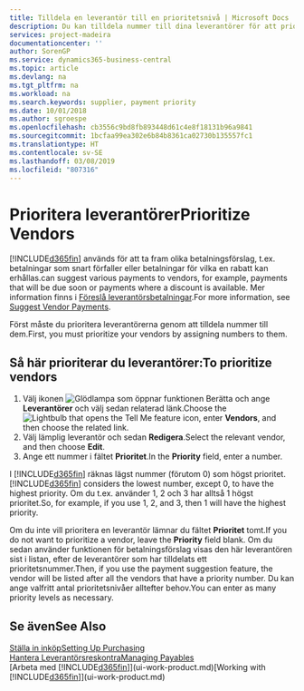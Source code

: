 ```yaml
---
title: Tilldela en leverantör till en prioritetsnivå | Microsoft Docs
description: Du kan tilldela nummer till dina leverantörer för att prioritera dessa och underlätta betalningsförslag i Business Central.
services: project-madeira
documentationcenter: ''
author: SorenGP
ms.service: dynamics365-business-central
ms.topic: article
ms.devlang: na
ms.tgt_pltfrm: na
ms.workload: na
ms.search.keywords: supplier, payment priority
ms.date: 10/01/2018
ms.author: sgroespe
ms.openlocfilehash: cb3556c9bd8fb893448d61c4e8f18131b96a9841
ms.sourcegitcommit: 1bcfaa99ea302e6b84b8361ca02730b135557fc1
ms.translationtype: HT
ms.contentlocale: sv-SE
ms.lasthandoff: 03/08/2019
ms.locfileid: "807316"
---
```

# <a name="prioritize-vendors"></a><span data-ttu-id="309d0-103">Prioritera leverantörer</span><span class="sxs-lookup"><span data-stu-id="309d0-103">Prioritize Vendors</span></span>
[!INCLUDE[d365fin](includes/d365fin_md.md)] <span data-ttu-id="309d0-104">används för att ta fram olika betalningsförslag, t.ex. betalningar som snart förfaller eller betalningar för vilka en rabatt kan erhållas.</span><span class="sxs-lookup"><span data-stu-id="309d0-104">can suggest various payments to vendors, for example, payments that will be due soon or payments where a discount is available.</span></span> <span data-ttu-id="309d0-105">Mer information finns i [Föreslå leverantörsbetalningar](payables-how-suggest-vendor-payments.md).</span><span class="sxs-lookup"><span data-stu-id="309d0-105">For more information, see [Suggest Vendor Payments](payables-how-suggest-vendor-payments.md).</span></span>

<span data-ttu-id="309d0-106">Först måste du prioritera leverantörerna genom att tilldela nummer till dem.</span><span class="sxs-lookup"><span data-stu-id="309d0-106">First, you must prioritize your vendors by assigning numbers to them.</span></span>

## <a name="to-prioritize-vendors"></a><span data-ttu-id="309d0-107">Så här prioriterar du leverantörer:</span><span class="sxs-lookup"><span data-stu-id="309d0-107">To prioritize vendors</span></span>
1. <span data-ttu-id="309d0-108">Välj ikonen ![Glödlampa som öppnar funktionen Berätta](media/ui-search/search_small.png "Berätta vad du vill göra") och ange **Leverantörer** och välj sedan relaterad länk.</span><span class="sxs-lookup"><span data-stu-id="309d0-108">Choose the ![Lightbulb that opens the Tell Me feature](media/ui-search/search_small.png "Tell me what you want to do") icon, enter **Vendors**, and then choose the related link.</span></span>
2. <span data-ttu-id="309d0-109">Välj lämplig leverantör och sedan **Redigera**.</span><span class="sxs-lookup"><span data-stu-id="309d0-109">Select the relevant vendor, and then choose **Edit**.</span></span>
3. <span data-ttu-id="309d0-110">Ange ett nummer i fältet **Prioritet**.</span><span class="sxs-lookup"><span data-stu-id="309d0-110">In the **Priority** field, enter a number.</span></span>

<span data-ttu-id="309d0-111">I [!INCLUDE[d365fin](includes/d365fin_md.md)] räknas lägst nummer (förutom 0) som högst prioritet.</span><span class="sxs-lookup"><span data-stu-id="309d0-111">[!INCLUDE[d365fin](includes/d365fin_md.md)] considers the lowest number, except 0, to have the highest priority.</span></span> <span data-ttu-id="309d0-112">Om du t.ex. använder 1, 2 och 3 har alltså 1 högst prioritet.</span><span class="sxs-lookup"><span data-stu-id="309d0-112">So, for example, if you use 1, 2, and 3, then 1 will have the highest priority.</span></span>

<span data-ttu-id="309d0-113">Om du inte vill prioritera en leverantör lämnar du fältet **Prioritet** tomt.</span><span class="sxs-lookup"><span data-stu-id="309d0-113">If you do not want to prioritize a vendor, leave the **Priority** field blank.</span></span> <span data-ttu-id="309d0-114">Om du sedan använder funktionen för betalningsförslag visas den här leverantören sist i listan, efter de leverantörer som har tilldelats ett prioritetsnummer.</span><span class="sxs-lookup"><span data-stu-id="309d0-114">Then, if you use the payment suggestion feature, the vendor will be listed after all the vendors that have a priority number.</span></span> <span data-ttu-id="309d0-115">Du kan ange valfritt antal prioritetsnivåer alltefter behov.</span><span class="sxs-lookup"><span data-stu-id="309d0-115">You can enter as many priority levels as necessary.</span></span>

## <a name="see-also"></a><span data-ttu-id="309d0-116">Se även</span><span class="sxs-lookup"><span data-stu-id="309d0-116">See Also</span></span>
[<span data-ttu-id="309d0-117">Ställa in inköp</span><span class="sxs-lookup"><span data-stu-id="309d0-117">Setting Up Purchasing</span></span>](purchasing-setup-purchasing.md)  
[<span data-ttu-id="309d0-118">Hantera Leverantörsreskontra</span><span class="sxs-lookup"><span data-stu-id="309d0-118">Managing Payables</span></span>](payables-manage-payables.md)  
<span data-ttu-id="309d0-119">[Arbeta med [!INCLUDE[d365fin](includes/d365fin_md.md)]](ui-work-product.md)</span><span class="sxs-lookup"><span data-stu-id="309d0-119">[Working with [!INCLUDE[d365fin](includes/d365fin_md.md)]](ui-work-product.md)</span></span>
